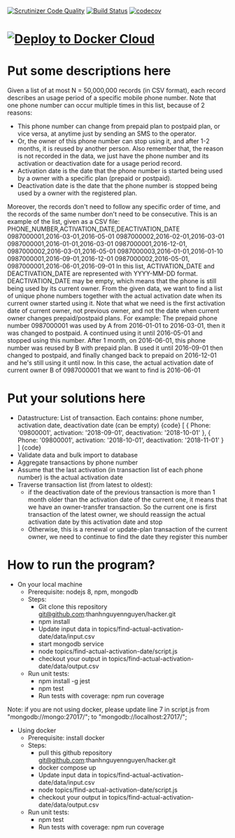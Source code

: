 
[![Scrutinizer Code Quality](https://scrutinizer-ci.com/g/thanhnguyennguyen/hacker/badges/quality-score.png?b=master)](https://scrutinizer-ci.com/g/thanhnguyennguyen/hacker/?branch=master)
[![Build Status](https://travis-ci.com/thanhnguyennguyen/hacker.svg?branch=master)](https://travis-ci.com/thanhnguyennguyen/hacker)
[![codecov](https://codecov.io/gh/thanhnguyennguyen/hacker/branch/master/graph/badge.svg)](https://codecov.io/gh/thanhnguyennguyen/hacker)
# [![Deploy to Docker Cloud](https://files.cloud.docker.com/images/deploy-to-dockercloud.svg)](https://cloud.docker.com/stack/deploy/?repo=https://github.com/thanhnguyennguyen/hacker/)
# Put some descriptions here 
Given a list of at most N = 50,000,000 records (in CSV format), each record describes an usage
period of a specific mobile phone number.
Note that one phone number can occur multiple times in this list, because of 2 reasons:
- This phone number can change from prepaid plan to postpaid plan, or vice versa, at
anytime just by sending an SMS to the operator.
- Or, the owner of this phone number can stop using it, and after 1-2 months, it is reused
by another person.
Also remember that, the reason is not recorded in the data, we just have the phone number and
its activation or deactivation date for a usage period record.
- Activation date is the date that the phone number is started being used by a owner with
a specific plan (prepaid or postpaid).
- Deactivation date is the date that the phone number is stopped being used by a owner
with the registered plan.

Moreover, the records don't need to follow any specific order of time, and the records of
the same number don't need to be consecutive​.
This is an example of the list, given as a CSV file:
PHONE_NUMBER,ACTIVATION_DATE,DEACTIVATION_DATE
0987000001,2016-03-01,2016-05-01
0987000002,2016-02-01,2016-03-01
0987000001,2016-01-01,2016-03-01
0987000001,2016-12-01,
0987000002,2016-03-01,2016-05-01
0987000003,2016-01-01,2016-01-10
0987000001,2016-09-01,2016-12-01
0987000002,2016-05-01,
0987000001,2016-06-01,2016-09-01
In this list, ACTIVATION_DATE and DEACTIVATION_DATE are represented with
YYYY-MM-DD format. DEACTIVATION_DATE may be empty, which means that the phone is
still being used by its current owner.
From the given data, we want to find a list of unique phone numbers together with the actual
activation date when its current owner started using it. Note that what we need is the first
activation date of current owner, not previous owner, and not the date when current owner
changes prepaid/postpaid plans.
For example: The prepaid phone number 0987000001 was used by A from 2016-01-01 to
2016-03-01, then it was changed to postpaid. A continued using it until 2016-05-01 and
stopped using this number. After 1 month, on 2016-06-01, this phone number was reused by B
with prepaid plan. B used it until 2016-09-01 then changed to postpaid, and finally changed
back to prepaid on 2016-12-01 and he's still using it until now. In this case, the actual activation
date of current owner B of 0987000001 that we want to find is 2016-06-01
# Put your solutions here
- Datastructure:
List of transaction. Each contains: phone number, activation date, deactivation 
date (can be empty)
{code}
        [
        {
        Phone: '09800001',
        activation: '2018-09-01',
        deactivation: '2018-10-01'
        },
        {
        Phone: '09800001',
        activation: '2018-10-01',
        deactivation: '2018-11-01'
        }
        ]
{code}
-  Validate data and bulk import to database
-  Aggregate transactions by phone number
-  Assume that the last activation (in transaction list of each phone number) 
is the actual activation date
-  Traverse transaction list (from latest to oldest):
    - if the deactivation date of the previous transaction is more than 1 
month older than the activation date of the current one, it means 
that we have an owner-transfer transaction. So the current one is 
first transaction of the latest owner, we should reassign the actual 
activation date by this activation date and stop
    - Otherwise, this is a renewal or update-plan transaction of the 
current owner, we need to continue to find the date they register 
this number

# How to run the program?
- On your local machine
    - Prerequisite: nodejs 8, npm, mongodb
    - Steps:
        - Git clone this repository git@github.com:thanhnguyennguyen/hacker.git
        - npm install
        - Update input data in topics/find-actual-activation-date/data/input.csv
        - start mongodb service
        - node topics/find-actual-activation-date/script.js
        - checkout your output in topics/find-actual-activation-date/data/output.csv
    - Run unit tests:
        - npm install -g jest
        - npm test
        - Run tests with coverage: npm run coverage
        
 Note: if you are not using docker, please update line 7 in script.js
        from "mongodb://mongo:27017/";
        to "mongodb://localhost:27017/";
- Using docker
    - Prerequisite: install docker
    - Steps:
        - pull this github repository git@github.com:thanhnguyennguyen/hacker.git
        - docker compose up
        - Update input data in topics/find-actual-activation-date/data/input.csv
        - node topics/find-actual-activation-date/script.js
        - checkout your output in topics/find-actual-activation-date/data/output.csv
    - Run unit tests:
        - npm test
        - Run tests with coverage: npm run coverage
